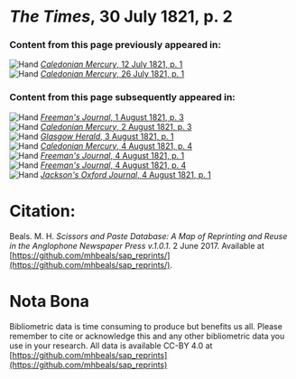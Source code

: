 # *The Times*, 30 July 1821, p. 2  
  
### Content from this page previously appeared in:  
![Hand](http://scissorsandpaste.net/wp-content/uploads/2017/06/smallhandpointer.png) [*Caledonian Mercury*, 12 July 1821, p. 1](https://mhbeals.github.io/sap_html/Caledonian-Mercury/Caledonian-Mercury-12-July-1821-p-1)  
![Hand](http://scissorsandpaste.net/wp-content/uploads/2017/06/smallhandpointer.png) [*Caledonian Mercury*, 26 July 1821, p. 1](https://mhbeals.github.io/sap_html/Caledonian-Mercury/Caledonian-Mercury-26-July-1821-p-1)  
  
### Content from this page subsequently appeared in:  
![Hand](http://scissorsandpaste.net/wp-content/uploads/2017/06/smallhandpointer.png) [*Freeman's Journal*, 1 August 1821, p. 3](https://mhbeals.github.io/sap_html/Freeman's-Journal/Freeman's-Journal-1-August-1821-p-3)  
![Hand](http://scissorsandpaste.net/wp-content/uploads/2017/06/smallhandpointer.png) [*Caledonian Mercury*, 2 August 1821, p. 3](https://mhbeals.github.io/sap_html/Caledonian-Mercury/Caledonian-Mercury-2-August-1821-p-3)  
![Hand](http://scissorsandpaste.net/wp-content/uploads/2017/06/smallhandpointer.png) [*Glasgow Herald*, 3 August 1821, p. 1](https://mhbeals.github.io/sap_html/Glasgow-Herald/Glasgow-Herald-3-August-1821-p-1)  
![Hand](http://scissorsandpaste.net/wp-content/uploads/2017/06/smallhandpointer.png) [*Caledonian Mercury*, 4 August 1821, p. 4](https://mhbeals.github.io/sap_html/Caledonian-Mercury/Caledonian-Mercury-4-August-1821-p-4)  
![Hand](http://scissorsandpaste.net/wp-content/uploads/2017/06/smallhandpointer.png) [*Freeman's Journal*, 4 August 1821, p. 1](https://mhbeals.github.io/sap_html/Freeman's-Journal/Freeman's-Journal-4-August-1821-p-1)  
![Hand](http://scissorsandpaste.net/wp-content/uploads/2017/06/smallhandpointer.png) [*Freeman's Journal*, 4 August 1821, p. 4](https://mhbeals.github.io/sap_html/Freeman's-Journal/Freeman's-Journal-4-August-1821-p-4)  
![Hand](http://scissorsandpaste.net/wp-content/uploads/2017/06/smallhandpointer.png) [*Jackson's Oxford Journal*, 4 August 1821, p. 1](https://mhbeals.github.io/sap_html/Jackson's-Oxford-Journal/Jackson's-Oxford-Journal-4-August-1821-p-1)  


# Citation: 

Beals. M. H. *Scissors and Paste Database: A Map of Reprinting and Reuse in the Anglophone Newspaper Press v.1.0.1.* 2 June 2017. Available at [https://github.com/mhbeals/sap_reprints/](https://github.com/mhbeals/sap_reprints/). 

# Nota Bona

Bibliometric data is time consuming to produce but benefits us all. Please remember to cite or acknowledge this and any other bibliometric data you use in your research. All data is available CC-BY 4.0 at [https://github.com/mhbeals/sap_reprints](https://github.com/mhbeals/sap_reprints)